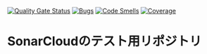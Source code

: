[![Quality Gate Status](https://sonarcloud.io/api/project_badges/measure?project=TSKGunGun_SonarCloudTest&metric=alert_status)](https://sonarcloud.io/summary/new_code?id=TSKGunGun_SonarCloudTest)
[![Bugs](https://sonarcloud.io/api/project_badges/measure?project=TSKGunGun_SonarCloudTest&metric=bugs)](https://sonarcloud.io/summary/new_code?id=TSKGunGun_SonarCloudTest)
[![Code Smells](https://sonarcloud.io/api/project_badges/measure?project=TSKGunGun_SonarCloudTest&metric=code_smells)](https://sonarcloud.io/summary/new_code?id=TSKGunGun_SonarCloudTest)
[![Coverage](https://sonarcloud.io/api/project_badges/measure?project=TSKGunGun_SonarCloudTest&metric=coverage)](https://sonarcloud.io/summary/new_code?id=TSKGunGun_SonarCloudTest)

# SonarCloudのテスト用リポジトリ

